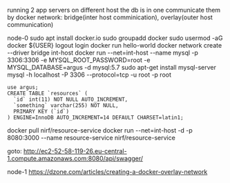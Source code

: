 running 2 app servers on different host
the db is in one
communicate them by docker network: bridge(inter host comminication), overlay(outer host communication)

node-0
sudo apt install docker.io
sudo groupadd docker
sudo usermod -aG docker ${USER}
logout login
docker run hello-world
docker network create --driver bridge int-host
docker run --net=int-host --name mysql -p 3306:3306 -e MYSQL_ROOT_PASSWORD=root -e MYSQL_DATABASE=argus -d mysql:5.7
sudo apt-get install mysql-server
mysql -h localhost -P 3306 --protocol=tcp -u root -p root
```
use argus;
CREATE TABLE `resources` (
  `id` int(11) NOT NULL AUTO_INCREMENT,
  `something` varchar(255) NOT NULL,
  PRIMARY KEY (`id`)
) ENGINE=InnoDB AUTO_INCREMENT=14 DEFAULT CHARSET=latin1;
```
docker pull nirf/resource-service
docker run --net=int-host -d -p 8080:3000 --name resource-service nirf/resource-service

goto: http://ec2-52-58-119-26.eu-central-1.compute.amazonaws.com:8080/api/swagger/

node-1
https://dzone.com/articles/creating-a-docker-overlay-network
